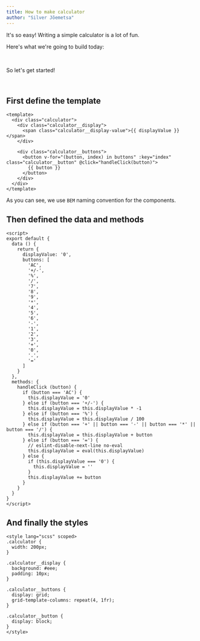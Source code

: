 ```yaml
---
title: How to make calculator
author: "Silver Jõemetsa"
---
```


It's so easy! Writing a simple calculator is a lot of fun.

Here's what we're going to build today:

<Calculator></Calculator>

<br />

So let's get started!

<br />

## First define the template
```vue
<template>
  <div class="calculator">
    <div class="calculator__display">
      <span class="calculator__display-value">{{ displayValue }}</span>
    </div>

    <div class="calculator__buttons">
      <button v-for="(button, index) in buttons" :key="index" class="calculator__button" @click="handleClick(button)">
        {{ button }}
      </button>
    </div>
  </div>
</template>

```

As you can see, we use `BEM` naming convention for the components.

## Then defined the data and methods
```vue
<script>
export default {
  data () {
    return {
      displayValue: '0',
      buttons: [
        'AC',
        '+/-',
        '%',
        '/',
        '7',
        '8',
        '9',
        '*',
        '4',
        '5',
        '6',
        '-',
        '1',
        '2',
        '3',
        '+',
        '0',
        '.',
        '='
      ]
    }
  },
  methods: {
    handleClick (button) {
      if (button === 'AC') {
        this.displayValue = '0'
      } else if (button === '+/-') {
        this.displayValue = this.displayValue * -1
      } else if (button === '%') {
        this.displayValue = this.displayValue / 100
      } else if (button === '+' || button === '-' || button === '*' || button === '/') {
        this.displayValue = this.displayValue + button
      } else if (button === '=') {
        // eslint-disable-next-line no-eval
        this.displayValue = eval(this.displayValue)
      } else {
        if (this.displayValue === '0') {
          this.displayValue = ''
        }
        this.displayValue += button
      }
    }
  }
}
</script>
```

## And finally the styles
```vue
<style lang="scss" scoped>
.calculator {
  width: 200px;
}

.calculator__display {
  background: #eee;
  padding: 10px;
}

.calculator__buttons {
  display: grid;
  grid-template-columns: repeat(4, 1fr);
}

.calculator__button {
  display: block;
}
</style>

```
